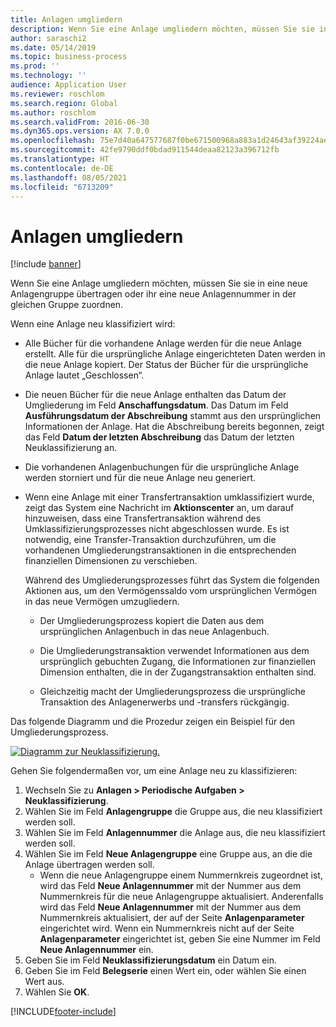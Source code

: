 ```yaml
---
title: Anlagen umgliedern
description: Wenn Sie eine Anlage umgliedern möchten, müssen Sie sie in eine neue Anlagengruppe übertragen oder ihr eine neue Anlagennummer in der gleichen Gruppe zuordnen.
author: saraschi2
ms.date: 05/14/2019
ms.topic: business-process
ms.prod: ''
ms.technology: ''
audience: Application User
ms.reviewer: roschlom
ms.search.region: Global
ms.author: roschlom
ms.search.validFrom: 2016-06-30
ms.dyn365.ops.version: AX 7.0.0
ms.openlocfilehash: 75e7d40a647577687f0be671500968a883a1d24643af39224ae0d9e43ff206ed
ms.sourcegitcommit: 42fe9790ddf0bdad911544deaa82123a396712fb
ms.translationtype: HT
ms.contentlocale: de-DE
ms.lasthandoff: 08/05/2021
ms.locfileid: "6713209"
---
```

# <a name="reclassify-fixed-assets"></a>Anlagen umgliedern

[!include [banner](../../includes/banner.md)]

Wenn Sie eine Anlage umgliedern möchten, müssen Sie sie in eine neue Anlagengruppe übertragen oder ihr eine neue Anlagennummer in der gleichen Gruppe zuordnen. 

Wenn eine Anlage neu klassifiziert wird:

- Alle Bücher für die vorhandene Anlage werden für die neue Anlage erstellt. Alle für die ursprüngliche Anlage eingerichteten Daten werden in die neue Anlage kopiert. Der Status der Bücher für die ursprüngliche Anlage lautet „Geschlossen“. 

- Die neuen Bücher für die neue Anlage enthalten das Datum der Umgliederung im Feld **Anschaffungsdatum**. Das Datum im Feld **Ausführungsdatum der Abschreibung** stammt aus den ursprünglichen Informationen der Anlage. Hat die Abschreibung bereits begonnen, zeigt das Feld **Datum der letzten Abschreibung** das Datum der letzten Neuklassifizierung an. 

- Die vorhandenen Anlagenbuchungen für die ursprüngliche Anlage werden storniert und für die neue Anlage neu generiert.

- Wenn eine Anlage mit einer Transfertransaktion umklassifiziert wurde, zeigt das System eine Nachricht im **Aktionscenter** an, um darauf hinzuweisen, dass eine Transfertransaktion während des Umklassifizierungsprozesses nicht abgeschlossen wurde. Es ist notwendig, eine Transfer-Transaktion durchzuführen, um die vorhandenen Umgliederungstransaktionen in die entsprechenden finanziellen Dimensionen zu verschieben. 

   Während des Umgliederungsprozesses führt das System die folgenden Aktionen aus, um den Vermögenssaldo vom ursprünglichen Vermögen in das neue Vermögen umzugliedern. 
   
   - Der Umgliederungsprozess kopiert die Daten aus dem ursprünglichen Anlagenbuch in das neue Anlagenbuch.

   - Die Umgliederungstransaktion verwendet Informationen aus dem ursprünglich gebuchten Zugang, die Informationen zur finanziellen Dimension enthalten, die in der Zugangstransaktion enthalten sind.  
   
   - Gleichzeitig macht der Umgliederungsprozess die ursprüngliche Transaktion des Anlagenerwerbs und -transfers rückgängig. 

Das folgende Diagramm und die Prozedur zeigen ein Beispiel für den Umgliederungsprozess. 

[![Diagramm zur Neuklassifizierung.](../media/reclassification-process-01.png)](../media/reclassification-process-01.png)

Gehen Sie folgendermaßen vor, um eine Anlage neu zu klassifizieren:

1. Wechseln Sie zu **Anlagen > Periodische Aufgaben > Neuklassifizierung**.
2. Wählen Sie im Feld **Anlagengruppe** die Gruppe aus, die neu klassifiziert werden soll.
3. Wählen Sie im Feld **Anlagennummer** die Anlage aus, die neu klassifiziert werden soll.
4. Wählen Sie im Feld **Neue Anlagengruppe** eine Gruppe aus, an die die Anlage übertragen werden soll.
    * Wenn die neue Anlagengruppe einem Nummernkreis zugeordnet ist, wird das Feld **Neue Anlagennummer** mit der Nummer aus dem Nummernkreis für die neue Anlagengruppe aktualisiert. Anderenfalls wird das Feld **Neue Anlagennummer** mit der Nummer aus dem Nummernkreis aktualisiert, der auf der Seite **Anlagenparameter** eingerichtet wird. Wenn ein Nummernkreis nicht auf der Seite **Anlagenparameter** eingerichtet ist, geben Sie eine Nummer im Feld **Neue Anlagennummer** ein.  
5. Geben Sie im Feld **Neuklassifizierungsdatum** ein Datum ein.
6. Geben Sie im Feld **Belegserie** einen Wert ein, oder wählen Sie einen Wert aus.
7. Wählen Sie **OK**.


[!INCLUDE[footer-include](../../../includes/footer-banner.md)]
